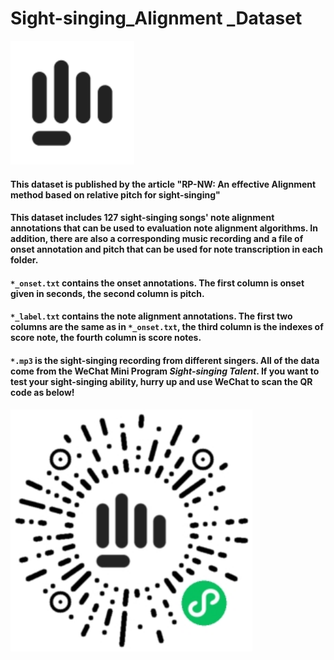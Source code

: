 # Sight-singing_Alignment _Dataset

<img src=".\images\icon.png" alt="Sight-singing Talent" style="zoom:150%;" />

#### This dataset is published by the article **"RP-NW: An effective Alignment method based on relative pitch for sight-singing"**

#### This dataset includes 127 sight-singing songs' note alignment annotations that can be used to evaluation note alignment algorithms.  In addition, there are also a corresponding music recording and a file of onset annotation and pitch that can be used for note transcription  in each folder.

#### `*_onset.txt` contains the onset annotations. The first column is onset given in seconds, the second column is pitch.

#### `*_label.txt` contains the note alignment annotations. The first two columns are the same as in `*_onset.txt`, the third column is the indexes of score note, the fourth column is score notes.

#### `*.mp3` is the sight-singing recording from different singers. All of the data come from the WeChat   Mini Program *Sight-singing Talent*. If you want to test your sight-singing ability, hurry up and use WeChat to scan the QR code as below!

<img src=".\images\qr.jpg" alt="QR code" style="zoom:150%;" />

